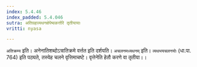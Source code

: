 ```yaml
---
index: 5.4.46
index_padded: 5.4.046
sutra: अतिग्रहाव्यथनक्षेपेष्वकर्त्तरि तृतीयायाः
vritti: nyasa

---
```

`अतिक्रम्य` इति। अनेनातिशब्दोऽत्रातिक्रमे वर्त्तत इति दर्शयति। `अचलनमध्यथनम्` इति। `व्यथभयचलनयोः` (धा.पा. 764) इति पठ्यते, तस्येह चलने वृत्तिमाचष्टे। वृत्तेनेति हेतौ करणे वा तृतीया।।